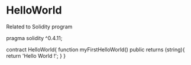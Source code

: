# HelloWorld
Related to Solidity program

pragma solidity ^0.4.11;

contract HelloWorld{
    function myFirstHelloWorld() public returns (string){
        return 'Hello World !';
    }
}
